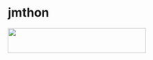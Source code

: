 # jmthon

<p align="left"><a href="https://heroku.com/deploy?template=https://github.com/ksjsjskggddAA/roz"> <img src="https://img.shields.io/badge/Deploy%20To%20Heroku-purple?style=for-the-badge&logo=heroku" width="320" height="58.45"/></a></p>
